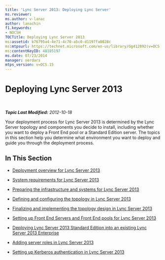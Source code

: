 ```yaml
---
title: 'Lync Server 2013: Deploying Lync Server'
ms.reviewer: 
ms.author: v-lanac
author: lanachin
f1.keywords:
- NOCSH
TOCTitle: Deploying Lync Server 2013
ms:assetid: b76795a4-4e71-4c70-a5c0-d1197fa8028c
ms:mtpsurl: https://technet.microsoft.com/en-us/library/Gg412892(v=OCS.15)
ms:contentKeyID: 48185197
ms.date: 07/23/2014
manager: serdars
mtps_version: v=OCS.15
---
```


# Deploying Lync Server 2013

<div data-xmlns="http://www.w3.org/1999/xhtml">

<div class="topic" data-xmlns="http://www.w3.org/1999/xhtml" data-msxsl="urn:schemas-microsoft-com:xslt" data-cs="https://msdn.microsoft.com/">

<div data-asp="https://msdn2.microsoft.com/asp">



</div>

<div id="mainSection">

<div id="mainBody">

<span> </span>

_**Topic Last Modified:** 2012-10-18_

Your deployment process for Lync Server 2013 is determined by the Lync Server topology and components you decide to install, including whether you want to deploy a Front End pool or a Standard Edition server. The topics in this section help you determine what environment you want to deploy and guide you through the deployment process.

<div>

## In This Section

  - [Deployment overview for Lync Server 2013](lync-server-2013-deployment-overview.md)

  - [System requirements for Lync Server 2013](lync-server-2013-system-requirements.md)

  - [Preparing the infrastructure and systems for Lync Server 2013](lync-server-2013-preparing-the-infrastructure-and-systems.md)

  - [Defining and configuring the topology in Lync Server 2013](lync-server-2013-defining-and-configuring-the-topology.md)

  - [Finalizing and implementing the topology design in Lync Server 2013](lync-server-2013-finalizing-and-implementing-the-topology-design.md)

  - [Setting up Front End Servers and Front End pools for Lync Server 2013](lync-server-2013-setting-up-front-end-servers-and-front-end-pools.md)

  - [Deploying Lync Server 2013 Standard Edition into an existing Lync Server 2013 Enterprise](lync-server-2013-deploying-lync-server-2013-standard-edition-into-an-existing-lync-server-2013-enterprise.md)

  - [Adding server roles in Lync Server 2013](lync-server-2013-adding-server-roles.md)

  - [Setting up Kerberos authentication in Lync Server 2013](lync-server-2013-setting-up-kerberos-authentication.md)

</div>

</div>

<span> </span>

</div>

</div>

</div>

